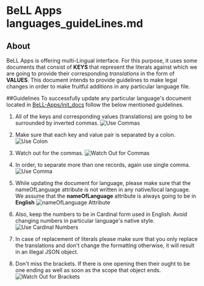 # BeLL Apps languages_guideLines.md

## About
BeLL Apps is offering multi-Lingual interface. For this purpose, it uses some documents that consist of **KEYS** that represent the literals against which we are going to provide their corresponding _translations_ in the form of **VALUES**. This document intends to provide guidelines to make legal changes in order to make fruitful additions in any particular language file.

##Guidelines
To successfully update any particular language's document located in [BeLL-Apps/init_docs](https://github.com/open-learning-exchange/BeLL-Apps/tree/dev/init_docs) follow the below mentioned guidelines.

1) All of the keys and corresponding values (translations) are going to be surrounded by inverted commas.
     ![Use Commas](https://github.com/open-learning-exchange/BeLL-Apps/tree/dev/images/pic1.png)

2) Make sure that each key and value pair is separated by a colon.
     ![Use Colon](https://github.com/open-learning-exchange/BeLL-Apps/tree/dev/images/pic2.png)

3) Watch out for the commas.
     ![Watch Out for Commas](https://github.com/open-learning-exchange/BeLL-Apps/tree/dev/images/pic3.png)

4) In order, to separate more than one records, again use single comma.
     ![Use Comma](https://github.com/open-learning-exchange/BeLL-Apps/tree/dev/images/pic4.png)

5) While updating the document for language, please make sure that the nameOfLanguage attribute is not written in any native/local language. We assume that the **nameOfLanguage** attribute is always going to be in **English**
     ![nameOfLanguage Attribute](https://github.com/open-learning-exchange/BeLL-Apps/tree/dev/images/pic5.png)

6) Also, keep the numbers to be in Cardinal form used in English. Avoid changing numbers in particular language's native style.
      ![Use Cardinal Numbers](https://github.com/open-learning-exchange/BeLL-Apps/tree/dev/images/pic6.png)

7) In case of replacement of literals please make sure that you only replace the translations and don't change the formatting otherwise, it will result in an illegal JSON object.

8) Don't miss the brackets. If there is one opening then their ought to be one ending as well as soon as the scope that object ends.
      ![Watch Out for Brackets](https://github.com/open-learning-exchange/BeLL-Apps/tree/dev/images/pic7.png)